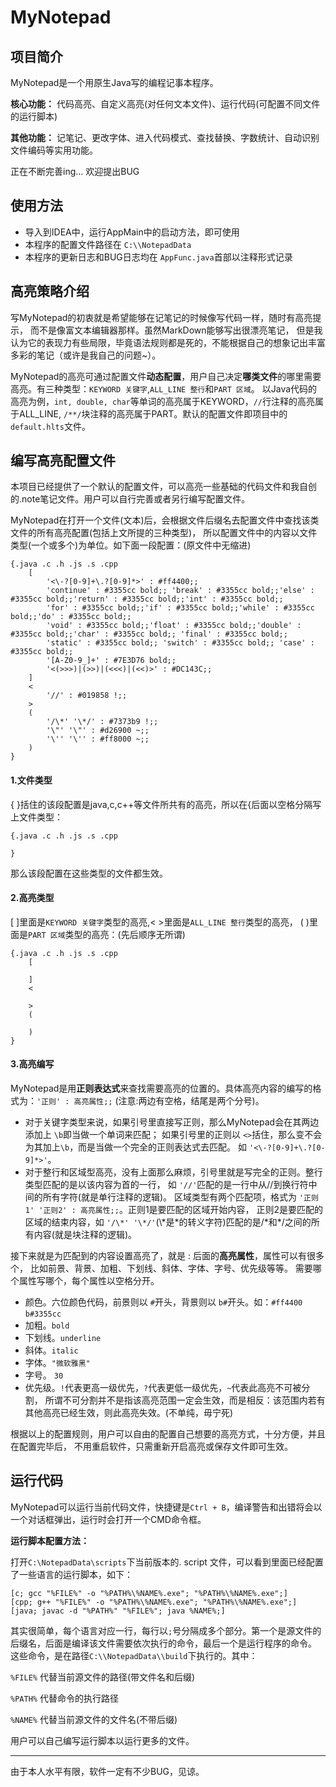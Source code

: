 # MyNotepad
## 项目简介
MyNotepad是一个用原生Java写的编程记事本程序。

**核心功能：** 代码高亮、自定义高亮(对任何文本文件)、运行代码(可配置不同文件的运行脚本)

**其他功能：** 记笔记、更改字体、进入代码模式、查找替换、字数统计、自动识别文件编码等实用功能。

正在不断完善ing... 欢迎提出BUG
## 使用方法
- 导入到IDEA中，运行AppMain中的启动方法，即可使用
- 本程序的配置文件路径在 `C:\\NotepadData`
- 本程序的更新日志和BUG日志均在 `AppFunc.java`首部以注释形式记录
## 高亮策略介绍
写MyNotepad的初衷就是希望能够在记笔记的时候像写代码一样，随时有高亮提示，
而不是像富文本编辑器那样。虽然MarkDown能够写出很漂亮笔记，
但是我认为它的表现力有些局限，毕竟语法规则都是死的，不能根据自己的想象记出丰富多彩的笔记（或许是我自己的问题~）。

MyNotepad的高亮可通过配置文件**动态配置**，用户自己决定**哪类文件**的哪里需要高亮。有三种类型：`KEYWORD 关键字`,`ALL_LINE 整行`和`PART 区域`。
以Java代码的高亮为例，`int, double, char`等单词的高亮属于KEYWORD，`//`行注释的高亮属于ALL_LINE,
`/**/`块注释的高亮属于PART。默认的配置文件即项目中的`default.hlts`文件。
## 编写高亮配置文件
本项目已经提供了一个默认的配置文件，可以高亮一些基础的代码文件和我自创的.note笔记文件。用户可以自行完善或者另行编写配置文件。

MyNotepad在打开一个文件(文本)后，会根据文件后缀名去配置文件中查找该类文件的所有高亮配置(包括上文所提的三种类型)，
所以配置文件中的内容以文件类型(一个或多个)为单位。如下面一段配置：(原文件中无缩进)
```
{.java .c .h .js .s .cpp
    [
        '<\-?[0-9]+\.?[0-9]*>' : #ff4400;;
        'continue' : #3355cc bold;; 'break' : #3355cc bold;;'else' : #3355cc bold;;'return' : #3355cc bold;;'int' : #3355cc bold;;
        'for' : #3355cc bold;;'if' : #3355cc bold;;'while' : #3355cc bold;;'do' : #3355cc bold;;
        'void' : #3355cc bold;;'float' : #3355cc bold;;'double' : #3355cc bold;;'char' : #3355cc bold;; 'final' : #3355cc bold;; 
        'static' : #3355cc bold;; 'switch' : #3355cc bold;; 'case' : #3355cc bold;;
        '[A-Z0-9_]+' : #7E3D76 bold;;
        '<(>>>)|(>>)|(<<<)|(<<)>' : #DC143C;;
    ]
    <
        '//' : #019858 !;;
    >
    (
        '/\*' '\*/' : #7373b9 !;;
        '\"' '\"' : #d26900 ~;;
        '\'' '\'' : #ff8000 ~;;
    )
}
```
#### 1.文件类型
{ }括住的该段配置是java,c,c++等文件所共有的高亮，所以在{后面以空格分隔写上文件类型：
```
{.java .c .h .js .s .cpp

}
```
那么该段配置在这些类型的文件都生效。
#### 2.高亮类型
[ ]里面是`KEYWORD 关键字`类型的高亮,< >里面是`ALL_LINE 整行`类型的高亮，
( )里面是`PART 区域`类型的高亮：(先后顺序无所谓)
```
{.java .c .h .js .s .cpp
    [

    ]
    <

    >
    (

    )
}
```
#### 3.高亮编写
MyNotepad是用**正则表达式**来查找需要高亮的位置的。具体高亮内容的编写的格式为：`'正则' : 高亮属性;;`
(注意:两边有空格，结尾是两个分号)。

- 对于关键字类型来说，如果引号里直接写正则，那么MyNotepad会在其两边添加上 `\b`即当做一个单词来匹配；
如果引号里的正则以 `<>`括住，那么变不会为其加上`\b`，而是当做一个完全的正则表达式去匹配。
如 `'<\-?[0-9]+\.?[0-9]*>'`。
- 对于整行和区域型高亮，没有上面那么麻烦，引号里就是写完全的正则。整行类型匹配的是以该内容为首的一行，
如 `'//'`匹配的是一行中从//到换行符中间的所有字符(就是单行注释的逻辑)。
区域类型有两个匹配项，格式为 `'正则1' '正则2' : 高亮属性;;`。正则1是要匹配的区域开始内容，
正则2是要匹配的区域的结束内容，如 `'/\*' '\*/'`(\\*是\*的转义字符)匹配的是/\*和\*/之间的所有内容(就是块注释的逻辑)。

接下来就是为匹配到的内容设置高亮了，就是 : 后面的**高亮属性**，属性可以有很多个，
比如前景、背景、加粗、下划线、斜体、字体、字号、优先级等等。
需要哪个属性写哪个，每个属性以空格分开。

- 颜色。六位颜色代码，前景则以 `#`开头，背景则以 `b#`开头。如：`#ff4400` `b#3355cc`
- 加粗。`bold`
- 下划线。`underline`
- 斜体。`italic`
- 字体。`"微软雅黑"`
- 字号。 `30`
- 优先级。`!`代表更高一级优先，`?`代表更低一级优先，`~`代表此高亮不可被分割，
所谓不可分割并不是指该高亮范围一定会生效，而是相反：该范围内若有其他高亮已经生效，则此高亮失效。(不单纯，毋宁死)

根据以上的配置规则，用户可以自由的配置自己想要的高亮方式，十分方便，并且在配置完毕后，
不用重启软件，只需重新开启高亮或保存文件即可生效。

## 运行代码
MyNotepad可以运行当前代码文件，快捷键是`Ctrl + B`，编译警告和出错将会以一个对话框弹出，运行时会打开一个CMD命令框。

**运行脚本配置方法：**
 
 打开`C:\NotepadData\scripts`下当前版本的. script 文件，可以看到里面已经配置了一些语言的运行脚本，如下：
 
 ```
[c; gcc "%FILE%" -o "%PATH%\%NAME%.exe"; "%PATH%\%NAME%.exe";]
[cpp; g++ "%FILE%" -o "%PATH%\%NAME%.exe"; "%PATH%\%NAME%.exe";]
[java; javac -d "%PATH%" "%FILE%"; java %NAME%;]
```
其实很简单，每个语言对应一行，每行以`;`号分隔成多个部分。第一个是源文件的后缀名，后面是编译该文件需要依次执行的命令，最后一个是运行程序的命令。
这些命令，是在路径`C:\\NotepadData\\build`下执行的。其中：

`%FILE%` 代替当前源文件的路径(带文件名和后缀)

`%PATH%` 代替命令的执行路径

`%NAME%` 代替当前源文件的文件名(不带后缀)

用户可以自己编写运行脚本以运行更多的文件。

---
由于本人水平有限，软件一定有不少BUG，见谅。